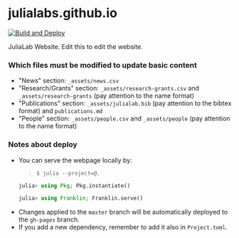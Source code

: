 # julialabs.github.io

[![Build and Deploy](https://github.com/JuliaLabs/julialabs.github.io/actions/workflows/deploy.yml/badge.svg)](https://github.com/JuliaLabs/julialabs.github.io/actions/workflows/deploy.yml)

JuliaLab Website. Edit this to edit the website.

### Which files must be modified to update basic content
- "News" section: `_assets/news.csv`
- "Research/Grants" section: `_assets/research-grants.csv` and `_assets/research-grants` (pay attention to the name format)
- "Publications" section: `_assets/julialab.bib` (pay attention to the bibtex format) and `publications.md`
- "People" section: `_assets/people.csv` and `_assets/people` (pay attention to the name format)

### Notes about deploy
- You can serve the webpage locally by:
  > `$ julia --project=@.`
  ```julia
  julia> using Pkg; Pkg.instantiate()

  julia> using Franklin; Franklin.serve()
  ```
- Changes applied to the `master` branch will be automatically deployed to the `gh-pages` branch.
- If you add a new dependency, remember to add it also in `Project.toml`.
